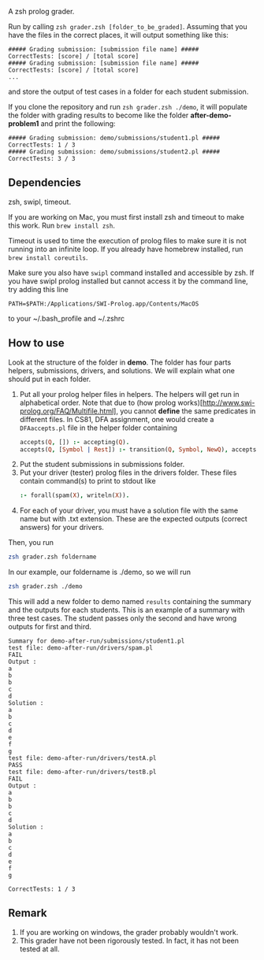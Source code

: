 A zsh prolog grader.

Run by calling `zsh grader.zsh [folder_to_be_graded]`. Assuming that you
have the files in the correct places, it will output something like this:
```
##### Grading submission: [submission file name] #####
CorrectTests: [score] / [total score]
##### Grading submission: [submission file name] #####
CorrectTests: [score] / [total score]
...
```
and store the output of test cases in a folder for each student submission.

If you clone the repository and run `zsh grader.zsh ./demo`, it will 
populate the folder with grading results to become like the folder **after-demo-problem1** 
and print the following:
```
##### Grading submission: demo/submissions/student1.pl #####
CorrectTests: 1 / 3
##### Grading submission: demo/submissions/student2.pl #####
CorrectTests: 3 / 3
```

## Dependencies

zsh, swipl, timeout.

If you are working on Mac, you must first install zsh and timeout to make this
work. Run `brew install zsh`.

Timeout is used to time the execution of prolog files to make sure
it is not running into an infinite loop. If you already have homebrew
installed, run `brew install coreutils`.

Make sure you also have `swipl` command installed and accessible by zsh.
If you have swipl prolog installed but cannot access it by the command line,
try adding this line
```
PATH=$PATH:/Applications/SWI-Prolog.app/Contents/MacOS
```
to your ~/.bash_profile and ~/.zshrc

## How to use

Look at the structure of the folder in **demo**.
The folder has four parts helpers, submissions, drivers, and solutions.
We will explain what one should put in each folder.
1. Put all your prolog helper files in helpers. The helpers will get run in
alphabetical order. Note that due to (how prolog works)[http://www.swi-prolog.org/FAQ/Multifile.html],
you cannot **define** the same predicates in different files.
In CS81, DFA assignment, one would create a `DFAaccepts.pl` file in the
helper folder containing
    ```prolog
    accepts(Q, []) :- accepting(Q).
    accepts(Q, [Symbol | Rest]) :- transition(Q, Symbol, NewQ), accepts(NewQ, Rest).
    ```
2. Put the student submissions in submissions folder.
3. Put your driver (tester) prolog files in the drivers folder. These files contain
command(s) to print to stdout like
    ```prolog
    :- forall(spam(X), writeln(X)).
    ```
4. For each of your driver, you must have a solution file with the same name but with .txt
extension. These are the expected outputs (correct answers) for your drivers.

Then, you run
```zsh
zsh grader.zsh foldername
```
In our example, our foldername is ./demo, so we will run
```zsh
zsh grader.zsh ./demo
```
This will add a new folder to demo named `results` containing the summary and the outputs
for each students. This is an example of a summary with three test cases. The student
passes only the second and have wrong outputs for first and third.
```
Summary for demo-after-run/submissions/student1.pl
test file: demo-after-run/drivers/spam.pl
FAIL
Output :
a
b
b
c
d
Solution :
a
b
c
d
e
f
g
test file: demo-after-run/drivers/testA.pl
PASS
test file: demo-after-run/drivers/testB.pl
FAIL
Output :
a
b
b
c
d
Solution :
a
b
c
d
e
f
g

CorrectTests: 1 / 3
```

## Remark
1. If you are working on windows, the grader probably wouldn't work.
2. This grader have not been rigorously tested. In fact, it has not been tested at all.




   
